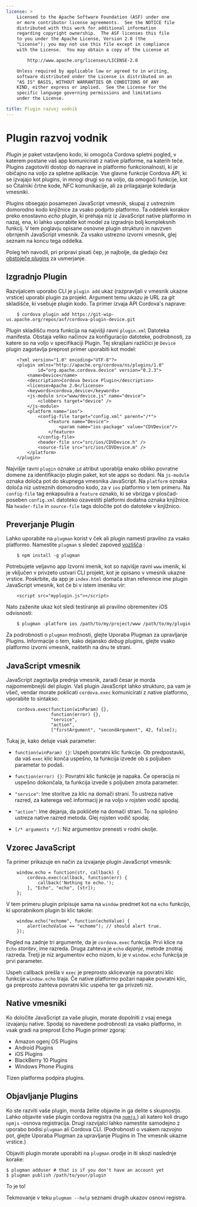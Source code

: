 ```yaml
---
license: >
    Licensed to the Apache Software Foundation (ASF) under one
    or more contributor license agreements.  See the NOTICE file
    distributed with this work for additional information
    regarding copyright ownership.  The ASF licenses this file
    to you under the Apache License, Version 2.0 (the
    "License"); you may not use this file except in compliance
    with the License.  You may obtain a copy of the License at

        http://www.apache.org/licenses/LICENSE-2.0

    Unless required by applicable law or agreed to in writing,
    software distributed under the License is distributed on an
    "AS IS" BASIS, WITHOUT WARRANTIES OR CONDITIONS OF ANY
    KIND, either express or implied.  See the License for the
    specific language governing permissions and limitations
    under the License.

title: Plugin razvoj vodnik
---
```


# Plugin razvoj vodnik

*Plugin* je paket vstavljeno kodo, ki omogoča Cordova spletni pogled, v katerem postane vaš app komunicirati z native platforme, na katerih teče. Plugins zagotoviti dostop do naprave in platformo funkcionalnosti, ki je običajno na voljo za spletne aplikacije. Vse glavne funkcije Cordova API, ki se izvajajo kot plugins, in mnogi drugi so na voljo, da omogoči funkcije, kot so Čitalniki črtne kode, NFC komunikacije, ali za prilagajanje koledarja vmesniki.

Plugins obsegajo posamezen JavaScript vmesnik, skupaj z ustreznim domorodno kodo knjižnice za vsako podprto platformo. Ta oddelek korakov preko enostavno *echo* plugin, ki prehaja niz iz JavaScript native platformo in nazaj, ena, ki lahko uporabite kot model za izgradnjo bolj kompleksnih funkcij. V tem poglavju opisane osnovne plugin strukturo in navzven obrnjenih JavaScript vmesnik. Za vsako ustrezno izvorni vmesnik, glej seznam na koncu tega oddelka.

Poleg teh navodil, pri pripravi pisati čep, je najbolje, da gledajo čez [obstoječe plugins][1] za usmerjanje.

 [1]: https://github.com/apache/cordova-android/tree/master/framework/src/org/apache/cordova

## Izgradnjo Plugin

Razvijalcem uporabo CLI je `plugin add` ukaz (razpravljali v vmesnik ukazne vrstice) uporabi plugin za projekt. Argument temu ukazu je URL za *git* skladišče, ki vsebuje plugin kodo. Ta primer izvaja API Cordova's naprave:

        $ cordova plugin add https://git-wip-us.apache.org/repos/asf/cordova-plugin-device.git
    

Plugin skladišču mora funkcija na najvišji ravni `plugin.xml` Datoteka manifesta. Obstaja veliko načinov za konfiguracijo datoteke, podrobnosti, za katere so na voljo v specifikaciji Plugin. Tej skrajšani različici je `Device` plugin zagotavlja preprost primer uporabiti kot model:

        <?xml version="1.0" encoding="UTF-8"?>
        <plugin xmlns="http://apache.org/cordova/ns/plugins/1.0"
                id="org.apache.cordova.device" version="0.2.3">
            <name>Device</name>
            <description>Cordova Device Plugin</description>
            <license>Apache 2.0</license>
            <keywords>cordova,device</keywords>
            <js-module src="www/device.js" name="device">
                <clobbers target="device" />
            </js-module>
            <platform name="ios">
                <config-file target="config.xml" parent="/*">
                    <feature name="Device">
                        <param name="ios-package" value="CDVDevice"/>
                    </feature>
                </config-file>
                <header-file src="src/ios/CDVDevice.h" />
                <source-file src="src/ios/CDVDevice.m" />
            </platform>
        </plugin>
    

Najvišje ravni `plugin` oznake `id` atribut uporablja enako obliko povratne domene za identifikacijo plugin paket, kot ste apps so dodani. Na `js-module` oznaka določa pot do skupnega vmesnika JavaScript. Na `platform` oznaka določa niz ustreznih domorodno kodo, za v `ios` platformo v tem primeru. Na `config-file` tag enkapsulira a `feature` oznako, ki se vbrizga v plosčad-poseben `config.xml` datoteko ozavestiti platformi dodatna oznaka knjižnice. Na `header-file` in `source-file` tags določite pot do datoteke v knjižnico.

## Preverjanje Plugin

Lahko uporabite na `plugman` korist v ček ali plugin namesti pravilno za vsako platformo. Namestite `plugman` s sledeč zapoved [vozlišča][2] :

 [2]: http://nodejs.org/

        $ npm install -g plugman
    

Potrebujete veljavno app Izvorni imenik, kot so najvišje ravni `www` imenik, ki je vključen v privzeto ustvari CLI projekt, kot je opisano v vmesnik ukazne vrstice. Poskrbite, da app je `index.html` domača stran reference ime plugin JavaScript vmesnik, kot če bi v istem imeniku vir:

        <script src="myplugin.js"></script>
    

Nato zaženite ukaz kot sledi testiranje ali pravilno obremenitev iOS odvisnosti:

        $ plugman -platform ios /path/to/my/project/www /path/to/my/plugin
    

Za podrobnosti o `plugman` možnosti, glejte Uporaba Plugman za upravljanje Plugins. Informacije o tem, kako dejansko *debug* plugins, glejte vsako platformo izvorni vmesnik, naštetih na dnu te strani.

## JavaScript vmesnik

JavaScript zagotavlja prednja vmesnik, zaradi česar je morda najpomembnejši del plugin. Vaš plugin JavaScript lahko strukturo, pa vam je všeč, vendar morate poklicati `cordova.exec` komunicirati z native platformo, uporabite to sintakso:

        cordova.exec(function(winParam) {},
                     function(error) {},
                     "service",
                     "action",
                     ["firstArgument", "secondArgument", 42, false]);
    

Tukaj je, kako deluje vsak parameter:

*   `function(winParam) {}`: Uspeh povratni klic funkcije. Ob predpostavki, da vaš `exec` klic konča uspešno, ta funkcija izvede ob s poljuben parametar to podaš.

*   `function(error) {}`: Povratni klic funkcije je napaka. Če operacija ni uspešno dokončala, ta funkcija izvede s poljuben zmota parameter.

*   `"service"`: Ime storitve za klic na domači strani. To ustreza native razred, za katerega več informacij je na voljo v rojsten vodič spodaj.

*   `"action"`: Ime dejanja, da pokličete na domači strani. To na splošno ustreza native razred metoda. Glej rojsten vodič spodaj.

*   `[/* arguments */]`: Niz argumentov prenesti v rodni okolje.

## Vzorec JavaScript

Ta primer prikazuje en način za izvajanje plugin JavaScript vmesnik:

        window.echo = function(str, callback) {
            cordova.exec(callback, function(err) {
                callback('Nothing to echo.');
            }, "Echo", "echo", [str]);
        };
    

V tem primeru plugin pripisuje sama na `window` predmet kot na `echo` funkcijo, ki uporabnikom plugin bi klic takole:

        window.echo("echome", function(echoValue) {
            alert(echoValue == "echome"); // should alert true.
        });
    

Pogled na zadnje tri argumente, da je `cordova.exec` funkcija. Prvi klice na `Echo` *storitev*, ime razreda. Druga zahteva je `echo` *dejanje*, metode znotraj razreda. Tretji je niz argumentov echo nizom, ki je v `window.echo` funkcija je prvi parameter.

Uspeh callback prešla v `exec` je preprosto sklicevanje na povratni klic funkcije `window.echo` traja. Če native platformo požari napake povratni klic, ga preprosto zahteva povratni klic uspeha ter ga privzeti niz.

## Native vmesniki

Ko določite JavaScript za vaše plugin, morate dopolniti z vsaj enega izvajanju native. Spodaj so navedene podrobnosti za vsako platformo, in vsak gradi na preprost Echo Plugin primer zgoraj:

*   Amazon ogenj OS Plugins
*   Android Plugins
*   iOS Plugins
*   BlackBerry 10 Plugins
*   Windows Phone Plugins

Tizen platforma podpira plugins.

## Objavljanje Plugins

Ko ste razviti vaše plugin, morda želite objavite in ga delite s skupnostjo. Lahko objavite vaše plugin cordova registra (na [ `npmjs` ][3]) ali katero koli drugo `npmjs` -osnova registracija. Drugi razvijalci lahko namestite samodejno z uporabo bodisi `plugman` ali Cordova CLI. (Podrobnosti o vsakem razvojno pot, glejte Uporaba Plugman za upravljanje Plugins in The vmesnik ukazne vrstice.)

 [3]: https://github.com/isaacs/npmjs.org

Objaviti plugin morate uporabiti na `plugman` orodje in iti skozi naslednje korake:

    $ plugman adduser # that is if you don't have an account yet
    $ plugman publish /path/to/your/plugin
    

To je to!

Tekmovanje v teku `plugman --help` seznami drugih ukazov osnovi registra.